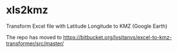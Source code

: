 # xls2kmz
Transform Excel file with Latitude Longitude to KMZ (Google Earth)

The repo has moved to https://bitbucket.org/lvsitanvs/excel-to-kmz-transformer/src/master/
